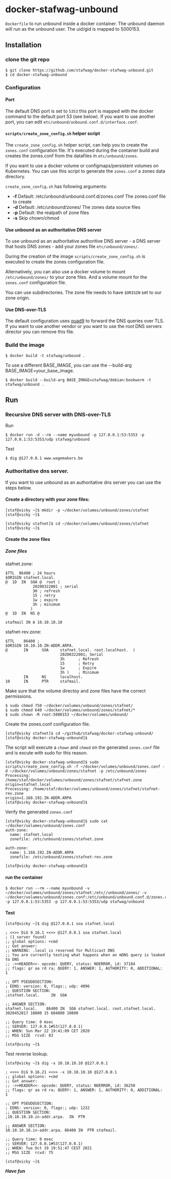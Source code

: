 # docker-stafwag-unbound

```Dockerfile``` to run unbound inside a docker container.
The unbound daemon will run as the unbound user. The uid/gid is mapped to
5000153.

## Installation

### clone the git repo

```
$ git clone https://github.com/stafwag/docker-stafwag-unbound.git
$ cd docker-stafwag-unbound
```

### Configuration

#### Port

The default DNS port is set to ```5353``` this port is mapped with the docker command to the default port 53 (see below).
If you want to use another port, you can edit ```etc/unbound/unbound.conf.d/interface.conf```.


#### ```scripts/create_zone_config.sh``` helper script

The ```create_zone_config.sh``` helper script, can help you to create the ```zones.conf``` configuration file.
It's executed during the container build and creates the zones.conf from the datafiles in ```etc/unbound/zones```.

If you want to use a docker volume or configmaps/persistent volumes on Kubernetes. You can use this script to
generate the ```zones.conf``` a zones data directory.

```create_zone_config.sh``` has following arguments:

* **-f** Default: /etc/unbound/unbound.conf.d/zones.conf
  The zones.conf file to create
* **-d** Default: /etc/unbound/zones/
  The zones data source files
* **-p** Default: the realpath of zone files 
* **-s** Skip chown/chmod

#### Use unbound as an authoritative DNS server 

To use unbound as an authoritative authoritive DNS server - a DNS server that hosts DNS zones - add your zones file ```etc/unbound/zones/```.

During the creation of the image ```scripts/create_zone_config.sh``` is executed to create the zones configuration file.

Alternatively, you can also use a docker volume to mount ```/etc/unbound/zones/``` to your zone files. And a volume mount for the ```zones.conf```
configuration file.

You can use subdirectories. The zone file needs to have ```$ORIGIN``` set to our zone origin.

#### Use DNS-over-TLS

The default configuration uses [quad9](https://www.quad9.net/) to forward the DNS queries over TLS. 
If you want to use another vendor or you want to use the root DNS servers director you can remove this file.

### Build the image

```
$ docker build -t stafwag/unbound . 
```

To use a different BASE_IMAGE, you can use the --build-arg BASE_IMAGE=your_base_image.

```
$ docker build --build-arg BASE_IMAGE=stafwag/debian:bookworm -t stafwag/unbound .
```

## Run

### Recursive DNS server with DNS-over-TLS

Run

```
$ docker run -d --rm --name myunbound -p 127.0.0.1:53:5353 -p 127.0.0.1:53:5353/udp stafwag/unbound
```

Test

```
$ dig @127.0.0.1 www.wagemakers.be
```

### Authoritative dns server.

If you want to use unbound as an authoritative dns server you can use the steps below.


#### Create a directory with your zone files:

```
[staf@vicky ~]$ mkdir -p ~/docker/volumes/unbound/zones/stafnet
[staf@vicky ~]$ 
```

```
[staf@vicky stafnet]$ cd ~/docker/volumes/unbound/zones/stafnet
[staf@vicky ~]$ 
```

#### Create the zone files 

##### Zone files

stafnet.zone:

```
$TTL  86400 ; 24 hours
$ORIGIN stafnet.local.
@  1D  IN  SOA @  root (
            20200322001 ; serial
            3H ; refresh
            15 ; retry
            1w ; expire
            3h ; minimum
           )
@  1D  IN  NS @ 

stafmail IN A 10.10.10.10
```

stafnet-rev.zone:

```
$TTL    86400 ;
$ORIGIN 10.10.10.IN-ADDR.ARPA.
@       IN      SOA     stafnet.local. root.localhost.  (
                        20200322001; Serial
                        3h      ; Refresh
                        15      ; Retry
                        1w      ; Expire
                        3h )    ; Minimum
        IN      NS      localhost.
10      IN      PTR     stafmail.
```

Make sure that the volume directoy and zone files have the correct permissions.

```
$ sudo chmod 750 ~/docker/volumes/unbound/zones/stafnet/
$ sudo chmod 640 ~/docker/volumes/unbound/zones/stafnet/*
$ sudo chown -R root:5000153 ~/docker/volumes/unbound/
```

Create the zones.conf configuration file.

```
[staf@vicky stafnet]$ cd ~/github/stafwag/docker-stafwag-unbound/
[staf@vicky docker-stafwag-unbound]$ 
```

The script will execute a ```chown``` and ```chmod``` on the generated ```zones.conf``` file and is excute with sudo for this reason.

```
[staf@vicky docker-stafwag-unbound]$ sudo scripts/create_zone_config.sh -f ~/docker/volumes/unbound/zones.conf -d ~/docker/volumes/unbound/zones/stafnet -p /etc/unbound/zones
Processing: /home/staf/docker/volumes/unbound/zones/stafnet/stafnet.zone
origin=stafnet.local
Processing: /home/staf/docker/volumes/unbound/zones/stafnet/stafnet-rev.zone
origin=1.168.192.IN-ADDR.ARPA
[staf@vicky docker-stafwag-unbound]$ 
```

Verify the generated ```zones.conf```

```
[staf@vicky docker-stafwag-unbound]$ sudo cat ~/docker/volumes/unbound/zones.conf
auth-zone:
  name: stafnet.local
  zonefile: /etc/unbound/zones/stafnet.zone

auth-zone:
  name: 1.168.192.IN-ADDR.ARPA
  zonefile: /etc/unbound/zones/stafnet-rev.zone

[staf@vicky docker-stafwag-unbound]$ 
```

#### run the container

```
$ docker run --rm --name myunbound -v ~/docker/volumes/unbound/zones/stafnet:/etc//unbound/zones/ -v ~/docker/volumes/unbound/zones.conf:/etc/unbound/unbound.conf.d/zones.conf -p 127.0.0.1:53:5353 -p 127.0.0.1:53:5353/udp stafwag/unbound
```

#### Test

```
[staf@vicky ~]$ dig @127.0.0.1 soa stafnet.local

; <<>> DiG 9.16.1 <<>> @127.0.0.1 soa stafnet.local
; (1 server found)
;; global options: +cmd
;; Got answer:
;; WARNING: .local is reserved for Multicast DNS
;; You are currently testing what happens when an mDNS query is leaked to DNS
;; ->>HEADER<<- opcode: QUERY, status: NOERROR, id: 37184
;; flags: qr aa rd ra; QUERY: 1, ANSWER: 1, AUTHORITY: 0, ADDITIONAL: 1

;; OPT PSEUDOSECTION:
; EDNS: version: 0, flags:; udp: 4096
;; QUESTION SECTION:
;stafnet.local.     IN  SOA

;; ANSWER SECTION:
stafnet.local.    86400 IN  SOA stafnet.local. root.stafnet.local. 3020452817 10800 15 604800 10800

;; Query time: 0 msec
;; SERVER: 127.0.0.1#53(127.0.0.1)
;; WHEN: Sun Mar 22 19:41:09 CET 2020
;; MSG SIZE  rcvd: 83

[staf@vicky ~]$ 
```

Test reverse lookup.

```
[staf@vicky ~]$ dig -x 10.10.10.10 @127.0.0.1

; <<>> DiG 9.16.21 <<>> -x 10.10.10.10 @127.0.0.1
;; global options: +cmd
;; Got answer:
;; ->>HEADER<<- opcode: QUERY, status: NOERROR, id: 36250
;; flags: qr aa rd ra; QUERY: 1, ANSWER: 1, AUTHORITY: 0, ADDITIONAL: 1

;; OPT PSEUDOSECTION:
; EDNS: version: 0, flags:; udp: 1232
;; QUESTION SECTION:
;10.10.10.10.in-addr.arpa.	IN	PTR

;; ANSWER SECTION:
10.10.10.10.in-addr.arpa. 86400	IN	PTR	stafmail.

;; Query time: 0 msec
;; SERVER: 127.0.0.1#53(127.0.0.1)
;; WHEN: Tue Oct 19 19:51:47 CEST 2021
;; MSG SIZE  rcvd: 75

[staf@vicky ~]$ 
```

***Have fun***
